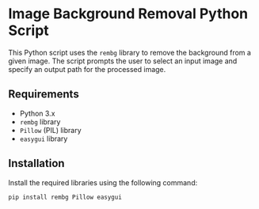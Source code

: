 # Image Background Removal Python Script

This Python script uses the `rembg` library to remove the background from a given image. The script prompts the user to select an input image and specify an output path for the processed image.

## Requirements
- Python 3.x
- `rembg` library
- `Pillow` (PIL) library
- `easygui` library

## Installation
Install the required libraries using the following command:
```bash
pip install rembg Pillow easygui

